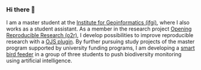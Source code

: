 ### Hi there 👋

I am a master student at the [Institute for Geoinformatics (ifgi)](https://www.uni-muenster.de/Geoinformatics/en/index.html), where I also works as a student assistant. As a member in the research project [Opening Reproducible Research (o2r)](https://o2r.info/), I develop possibilities to improve reproducible research with a [OJS plugin](https://github.com/o2r-project/ojs-erc-plugin). By further pursuing study projects of the master program supported by university funding programs, I am developing a [smart bird feeder](https://github.com/CountYourBirds) in a group of three students to push biodiversity monitoring using artificial intelligence. 

<!--
**tnier01/tnier01** is a ✨ _special_ ✨ repository because its `README.md` (this file) appears on your GitHub profile.

Here are some ideas to get you started:

- 🔭 I’m currently working on ...
- 🌱 I’m currently learning ...
- 👯 I’m looking to collaborate on ...
- 🤔 I’m looking for help with ...
- 💬 Ask me about ...
- 📫 How to reach me: ...
- 😄 Pronouns: ...
- ⚡ Fun fact: ...
-->
